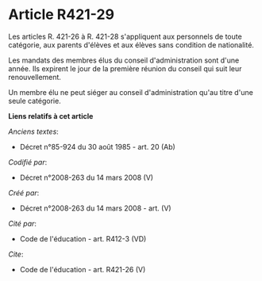 # Article R421-29

Les articles R. 421-26 à R. 421-28 s'appliquent aux personnels de toute catégorie, aux parents d'élèves et aux élèves sans
condition de nationalité. 

Les mandats des membres élus du conseil d'administration sont d'une année. Ils expirent le jour de la première réunion du
conseil qui suit leur renouvellement. 

Un membre élu ne peut siéger au conseil d'administration qu'au titre d'une seule catégorie.

**Liens relatifs à cet article**

_Anciens textes_:

  - Décret n°85-924 du 30 août 1985 - art. 20 (Ab)

_Codifié par_:

  - Décret n°2008-263 du 14 mars 2008 (V)

_Créé par_:

  - Décret n°2008-263 du 14 mars 2008 - art. (V)

_Cité par_:

  - Code de l'éducation - art. R412-3 (VD)

_Cite_:

  - Code de l'éducation - art. R421-26 (V)
